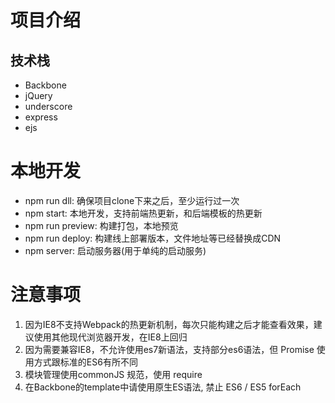 # 项目介绍
## 技术栈
- Backbone
- jQuery
- underscore
- express
- ejs

 
# 本地开发
- npm run dll: 确保项目clone下来之后，至少运行过一次
- npm start: 本地开发，支持前端热更新，和后端模板的热更新
- npm run preview: 构建打包，本地预览
- npm run deploy: 构建线上部署版本，文件地址等已经替换成CDN
- npm server: 启动服务器(用于单纯的启动服务)

# 注意事项
1. 因为IE8不支持Webpack的热更新机制，每次只能构建之后才能查看效果，建议使用其他现代浏览器开发，在IE8上回归
2. 因为需要兼容IE8，不允许使用es7新语法，支持部分es6语法，但 Promise 使用方式跟标准的ES6有所不同
3. 模块管理使用commonJS 规范，使用 require
4. 在Backbone的template中请使用原生ES语法, 禁止 ES6 / ES5 forEach

